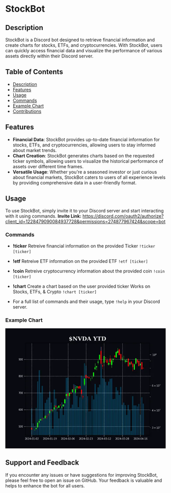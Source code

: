 # StockBot

## Description

StockBot is a Discord bot designed to retrieve financial information and create charts for stocks, ETFs, and cryptocurrencies.
With StockBot, users can quickly access financial data and visualize the performance of various assets directly within their Discord server.

## Table of Contents

- [Description](#description)
- [Features](#features)
- [Usage](#usage)
- [Commands](#commands)
- [Example Chart](#example-chart)
- [Contributions](#contributions)

## Features

- **Financial Data**: StockBot provides up-to-date financial information for stocks, ETFs, and cryptocurrencies, allowing users to stay informed about market trends.
- **Chart Creation**: StockBot generates charts based on the requested ticker symbols, allowing users to visualize the historical performance of assets over different time frames.
- **Versatile Usage**: Whether you're a seasoned investor or just curious about financial markets, StockBot caters to users of all experience levels by providing comprehensive data in a user-friendly format.

## Usage

To use StockBot, simply invite it to your Discord server and start interacting with it using commands.
**Invite Link:** https://discord.com/oauth2/authorize?client_id=1228479090084937728&permissions=274877967424&scope=bot

### Commands

- **!ticker** Retreive financial information on the provided Ticker
  `!ticker [ticker]`
- **!etf** Retreive ETF information on the provided ETF
  `!etf [ticker]`
- **!coin** Retreive cryptocurrency information about the provided coin
  `!coin [ticker]`
- **!chart** Create a chart based on the user provided ticker Works on Stocks, ETFs, & Crypto
  `!chart [ticker]`

- For a full list of commands and their usage, type `!help` in your Discord server.

### Example Chart

![ExampleChart](chart_example.png)

## Support and Feedback

If you encounter any issues or have suggestions for improving StockBot, please feel free to open an issue on GitHub. Your feedback is valuable and helps to enhance the bot for all users.

